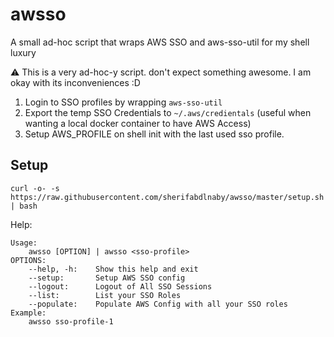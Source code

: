# awsso
A small ad-hoc script that wraps AWS SSO and aws-sso-util for my shell luxury

⚠️ This is a very ad-hoc-y script. don't expect something awesome. I am okay with its inconveniences :D

1. Login to SSO profiles by wrapping `aws-sso-util`
2. Export the temp SSO Credentials to `~/.aws/credientals` (useful when wanting a local docker container to have AWS Access)
3. Setup AWS_PROFILE on shell init with the last used sso profile.


## Setup
```shell
curl -o- -s https://raw.githubusercontent.com/sherifabdlnaby/awsso/master/setup.sh | bash
```


Help:
```text
Usage:
    awsso [OPTION] | awsso <sso-profile>
OPTIONS:
    --help, -h:    Show this help and exit
    --setup:       Setup AWS SSO config
    --logout:      Logout of All SSO Sessions
    --list:        List your SSO Roles
    --populate:    Populate AWS Config with all your SSO roles
Example:
    awsso sso-profile-1
```
